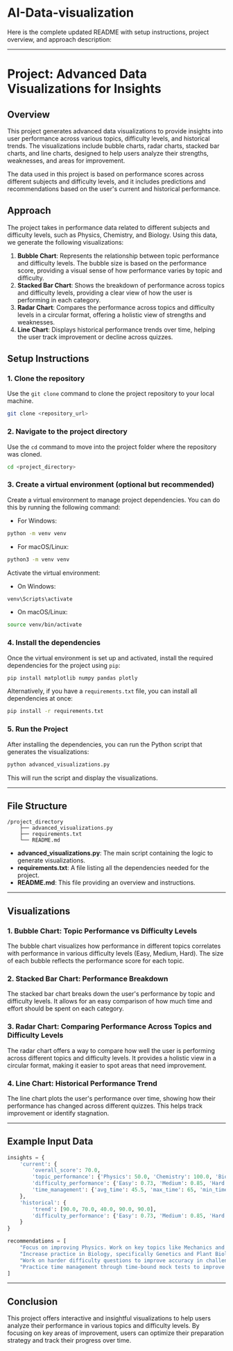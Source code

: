 # AI-Data-visualization
Here is the complete updated README with setup instructions, project overview, and approach description:

---

# Project: Advanced Data Visualizations for Insights

## Overview
This project generates advanced data visualizations to provide insights into user performance across various topics, difficulty levels, and historical trends. The visualizations include bubble charts, radar charts, stacked bar charts, and line charts, designed to help users analyze their strengths, weaknesses, and areas for improvement.

The data used in this project is based on performance scores across different subjects and difficulty levels, and it includes predictions and recommendations based on the user's current and historical performance.

## Approach
The project takes in performance data related to different subjects and difficulty levels, such as Physics, Chemistry, and Biology. Using this data, we generate the following visualizations:

1. **Bubble Chart**: Represents the relationship between topic performance and difficulty levels. The bubble size is based on the performance score, providing a visual sense of how performance varies by topic and difficulty.
2. **Stacked Bar Chart**: Shows the breakdown of performance across topics and difficulty levels, providing a clear view of how the user is performing in each category.
3. **Radar Chart**: Compares the performance across topics and difficulty levels in a circular format, offering a holistic view of strengths and weaknesses.
4. **Line Chart**: Displays historical performance trends over time, helping the user track improvement or decline across quizzes.

## Setup Instructions

### 1. Clone the repository
Use the `git clone` command to clone the project repository to your local machine.

```bash
git clone <repository_url>
```

### 2. Navigate to the project directory
Use the `cd` command to move into the project folder where the repository was cloned.

```bash
cd <project_directory>
```

### 3. Create a virtual environment (optional but recommended)
Create a virtual environment to manage project dependencies. You can do this by running the following command:

- For Windows:

```bash
python -m venv venv
```

- For macOS/Linux:

```bash
python3 -m venv venv
```

Activate the virtual environment:

- On Windows:

```bash
venv\Scripts\activate
```

- On macOS/Linux:

```bash
source venv/bin/activate
```

### 4. Install the dependencies
Once the virtual environment is set up and activated, install the required dependencies for the project using `pip`:

```bash
pip install matplotlib numpy pandas plotly
```

Alternatively, if you have a `requirements.txt` file, you can install all dependencies at once:

```bash
pip install -r requirements.txt
```

### 5. Run the Project
After installing the dependencies, you can run the Python script that generates the visualizations:

```bash
python advanced_visualizations.py
```

This will run the script and display the visualizations.

---

## File Structure

```
/project_directory
    ├── advanced_visualizations.py
    ├── requirements.txt
    └── README.md
```

- **advanced_visualizations.py**: The main script containing the logic to generate visualizations.
- **requirements.txt**: A file listing all the dependencies needed for the project.
- **README.md**: This file providing an overview and instructions.

---

## Visualizations

### 1. Bubble Chart: Topic Performance vs Difficulty Levels
The bubble chart visualizes how performance in different topics correlates with performance in various difficulty levels (Easy, Medium, Hard). The size of each bubble reflects the performance score for each topic.

### 2. Stacked Bar Chart: Performance Breakdown
The stacked bar chart breaks down the user's performance by topic and difficulty levels. It allows for an easy comparison of how much time and effort should be spent on each category.

### 3. Radar Chart: Comparing Performance Across Topics and Difficulty Levels
The radar chart offers a way to compare how well the user is performing across different topics and difficulty levels. It provides a holistic view in a circular format, making it easier to spot areas that need improvement.

### 4. Line Chart: Historical Performance Trend
The line chart plots the user's performance over time, showing how their performance has changed across different quizzes. This helps track improvement or identify stagnation.

---

## Example Input Data

```python
insights = {
    'current': {
        'overall_score': 70.0,
        'topic_performance': {'Physics': 50.0, 'Chemistry': 100.0, 'Biology': 66.67},
        'difficulty_performance': {'Easy': 0.73, 'Medium': 0.85, 'Hard': 0.67},
        'time_management': {'avg_time': 45.5, 'max_time': 65, 'min_time': 30}
    },
    'historical': {
        'trend': [90.0, 70.0, 40.0, 90.0, 90.0],
        'difficulty_performance': {'Easy': 0.73, 'Medium': 0.85, 'Hard': 0.67}
    }
}

recommendations = [
    "Focus on improving Physics. Work on key topics like Mechanics and Optics.",
    "Increase practice in Biology, specifically Genetics and Plant Biology.",
    "Work on harder difficulty questions to improve accuracy in challenging problems.",
    "Practice time management through time-bound mock tests to improve speed."
]
```

---

## Conclusion
This project offers interactive and insightful visualizations to help users analyze their performance in various topics and difficulty levels. By focusing on key areas of improvement, users can optimize their preparation strategy and track their progress over time.
